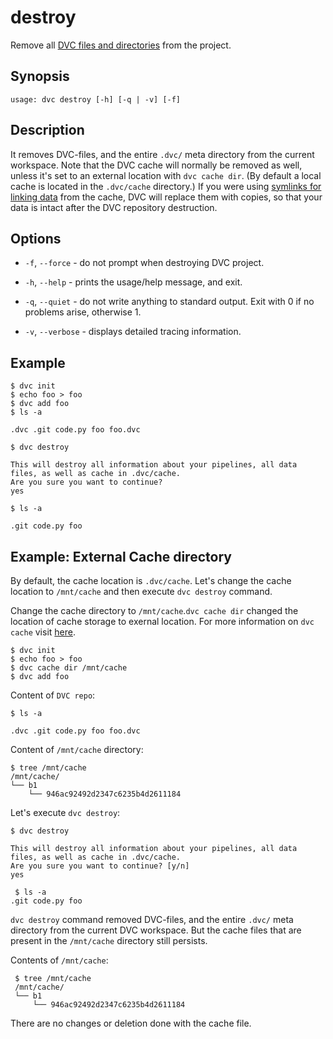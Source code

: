 # destroy

Remove all
[DVC files and directories](/doc/user-guide/dvc-files-and-directories) from the
project.

## Synopsis

```usage
usage: dvc destroy [-h] [-q | -v] [-f]
```

## Description

It removes DVC-files, and the entire `.dvc/` meta directory from the current
workspace. Note that the DVC cache will normally be removed as well, unless it's
set to an external location with `dvc cache dir`. (By default a local cache is
located in the `.dvc/cache` directory.) If you were using
[symlinks for linking data](/doc/user-guide/large-dataset-optimization) from the
cache, DVC will replace them with copies, so that your data is intact after the
DVC repository destruction.

## Options

- `-f`, `--force` - do not prompt when destroying DVC project.

- `-h`, `--help` - prints the usage/help message, and exit.

- `-q`, `--quiet` - do not write anything to standard output. Exit with 0 if no
  problems arise, otherwise 1.

- `-v`, `--verbose` - displays detailed tracing information.

## Example

```dvc
$ dvc init
$ echo foo > foo
$ dvc add foo
$ ls -a

.dvc .git code.py foo foo.dvc

$ dvc destroy

This will destroy all information about your pipelines, all data files, as well as cache in .dvc/cache.
Are you sure you want to continue?
yes

$ ls -a

.git code.py foo
```

## Example: External Cache directory

By default, the cache location is `.dvc/cache`. Let's change the cache location
to `/mnt/cache` and then execute `dvc destroy` command.

Change the cache directory to `/mnt/cache`.`dvc cache dir` changed the location
of cache storage to exernal location. For more information on `dvc cache` visit
[here](/doc/command-reference/cache-dir).

```dvc
$ dvc init
$ echo foo > foo
$ dvc cache dir /mnt/cache
$ dvc add foo
```

Content of `DVC repo`:

```dvc
$ ls -a

.dvc .git code.py foo foo.dvc
```

Content of `/mnt/cache` directory:

```dvc
$ tree /mnt/cache
/mnt/cache/
└── b1
    └── 946ac92492d2347c6235b4d2611184
```

Let's execute `dvc destroy`:

```dvc
$ dvc destroy

This will destroy all information about your pipelines, all data files, as well as cache in .dvc/cache.
Are you sure you want to continue? [y/n]
yes

 $ ls -a
.git code.py foo
```

`dvc destroy` command removed DVC-files, and the entire `.dvc/` meta directory
from the current DVC workspace. But the cache files that are present in the
`/mnt/cache` directory still persists.

Contents of `/mnt/cache`:

```dvc
 $ tree /mnt/cache
 /mnt/cache/
 └── b1
     └── 946ac92492d2347c6235b4d2611184
```

There are no changes or deletion done with the cache file.
